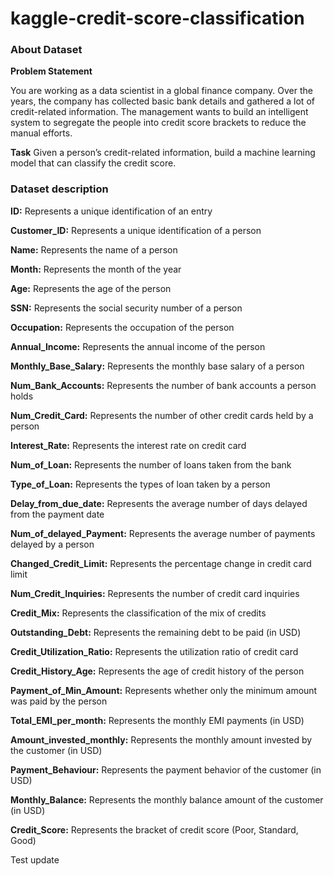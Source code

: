 # kaggle-credit-score-classification
### About Dataset
**Problem Statement**

You are working as a data scientist in a global finance company. Over the years, the company has collected basic bank details and gathered a lot of credit-related information. The management wants to build an intelligent system to segregate the people into credit score brackets to reduce the manual efforts.

**Task**
Given a person’s credit-related information, build a machine learning model that can classify the credit score.

### Dataset description

**ID:** Represents a unique identification of an entry

**Customer_ID:** Represents a unique identification of a person

**Name:** Represents the name of a person

**Month:** Represents the month of the year

**Age:** Represents the age of the person

**SSN:** Represents the social security number of a person

**Occupation:** Represents the occupation of the person

**Annual_Income:** Represents the annual income of the person

**Monthly_Base_Salary:** Represents the monthly base salary of a person

**Num_Bank_Accounts:** Represents the number of bank accounts a person holds

**Num_Credit_Card:** Represents the number of other credit cards held by a person

**Interest_Rate:** Represents the interest rate on credit card

**Num_of_Loan:** Represents the number of loans taken from the bank

**Type_of_Loan:** Represents the types of loan taken by a person

**Delay_from_due_date:** Represents the average number of days delayed from the payment date

**Num_of_delayed_Payment:** Represents the average number of payments delayed by a person

**Changed_Credit_Limit:** Represents the percentage change in credit card limit

**Num_Credit_Inquiries:** Represents the number of credit card inquiries

**Credit_Mix:** Represents the classification of the mix of credits

**Outstanding_Debt:** Represents the remaining debt to be paid (in USD)

**Credit_Utilization_Ratio:** Represents the utilization ratio of credit card

**Credit_History_Age:** Represents the age of credit history of the person

**Payment_of_Min_Amount:** Represents whether only the minimum amount was paid by the person

**Total_EMI_per_month:** Represents the monthly EMI payments (in USD)

**Amount_invested_monthly:** Represents the monthly amount invested by the customer (in USD)

**Payment_Behaviour:** Represents the payment behavior of the customer (in USD)

**Monthly_Balance:** Represents the monthly balance amount of the customer (in USD)

**Credit_Score:** Represents the bracket of credit score (Poor, Standard, Good)

Test update
